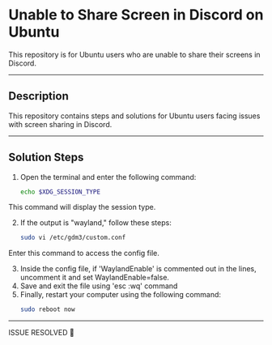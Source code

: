 # Unable to Share Screen in Discord on Ubuntu

This repository is for Ubuntu users who are unable to share their screens in Discord.

---

## Description

This repository contains steps and solutions for Ubuntu users facing issues with screen sharing in Discord.

---

## Solution Steps

1. Open the terminal and enter the following command:

   ```bash
   echo $XDG_SESSION_TYPE

This command will display the session type.

2. If the output is "wayland," follow these steps:

   ```bash
   sudo vi /etc/gdm3/custom.conf
Enter this command to access the config file.

3. Inside the config file, if 'WaylandEnable' is commented out in the lines, uncomment it and set WaylandEnable=false.
4. Save and exit the file using 'esc :wq' command
5. Finally, restart your computer using the following command:
    ```bash
   sudo reboot now

---

ISSUE RESOLVED :partying_face:
